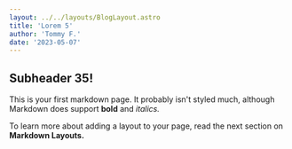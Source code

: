 ```yaml
---
layout: ../../layouts/BlogLayout.astro
title: 'Lorem 5'
author: 'Tommy F.'
date: '2023-05-07'
---
```


## Subheader 35!

This is your first markdown page. It probably isn't styled much, although
Markdown does support **bold** and _italics._

To learn more about adding a layout to your page, read the next section on **Markdown Layouts.**
